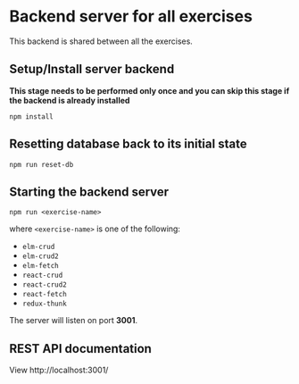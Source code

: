 # Backend server for all exercises

This backend is shared between all the exercises.

## Setup/Install server backend

**This stage needs to be performed only once and you can skip this stage if the backend is already installed**

```
npm install
```


## Resetting database back to its initial state

```
npm run reset-db
```

## Starting the backend server

```
npm run <exercise-name>
```

where `<exercise-name>` is one of the following:

- `elm-crud`
- `elm-crud2`
- `elm-fetch`
- `react-crud`
- `react-crud2`
- `react-fetch`
- `redux-thunk`

The server will listen on port **3001**.


## REST API documentation

View http://localhost:3001/
